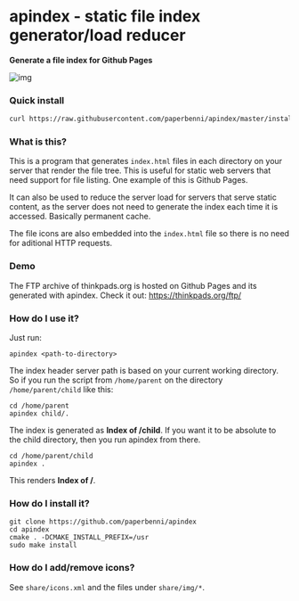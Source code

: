 # apindex - static file index generator/load reducer
__Generate a file index for Github Pages__

![img](https://i.imgur.com/jyZPglj.png)

### Quick install
```sh
curl https://raw.githubusercontent.com/paperbenni/apindex/master/install.sh | bash
```

### What is this?
This is a program that generates `index.html` files in each directory on your server that render the file tree. This is useful for static web servers that need support for file listing. One example of this is Github Pages.

It can also be used to reduce the server load for servers that serve static content, as the server does not need to generate the index each time it is accessed. Basically permanent cache.

The file icons are also embedded into the `index.html` file so there is no need for aditional HTTP requests.

### Demo
The FTP archive of thinkpads.org is hosted on Github Pages and its generated with apindex. 
Check it out: https://thinkpads.org/ftp/

### How do I use it?
Just run:
```
apindex <path-to-directory>
```
The index header server path is based on your current working directory. So if you run the script from `/home/parent` on the directory `/home/parent/child` like this:
```
cd /home/parent
apindex child/.
```
The index is generated as __Index of /child__.
If you want it to be absolute to the child directory, then you run apindex from there.
```
cd /home/parent/child
apindex .
```
This renders __Index of /__.

### How do I install it?

```
git clone https://github.com/paperbenni/apindex
cd apindex
cmake . -DCMAKE_INSTALL_PREFIX=/usr
sudo make install
```

### How do I add/remove icons?
See `share/icons.xml` and the files under `share/img/*`.
